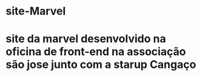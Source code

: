 # site-Marvel
<h1>site da marvel desenvolvido na oficina de front-end na associação são jose junto com a starup Cangaço
</h1>
